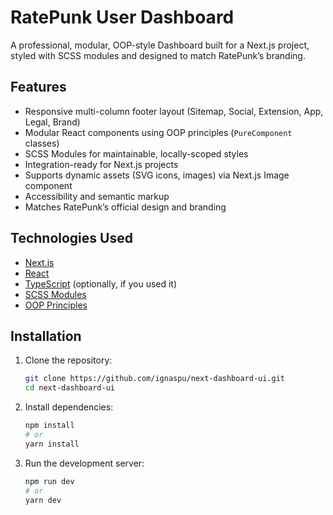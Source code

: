 # RatePunk User Dashboard

A professional, modular, OOP-style Dashboard built for a Next.js project, styled with SCSS modules and designed to match RatePunk’s branding.

## Features

- Responsive multi-column footer layout (Sitemap, Social, Extension, App, Legal, Brand)
- Modular React components using OOP principles (`PureComponent` classes)
- SCSS Modules for maintainable, locally-scoped styles
- Integration-ready for Next.js projects
- Supports dynamic assets (SVG icons, images) via Next.js Image component
- Accessibility and semantic markup
- Matches RatePunk’s official design and branding

## Technologies Used

- [Next.js](https://nextjs.org/)
- [React](https://react.dev/)
- [TypeScript](https://www.typescriptlang.org/) (optionally, if you used it)
- [SCSS Modules](https://nextjs.org/docs/pages/building-your-application/styling/css-modules)
- [OOP Principles](https://en.wikipedia.org/wiki/Object-oriented_programming)

## Installation

1. Clone the repository:

   ```bash
   git clone https://github.com/ignaspu/next-dashboard-ui.git
   cd next-dashboard-ui
   ```

2. Install dependencies:

   ```bash
   npm install
   # or
   yarn install
   ```

3. Run the development server:
   ```bash
   npm run dev
   # or
   yarn dev
   ```
